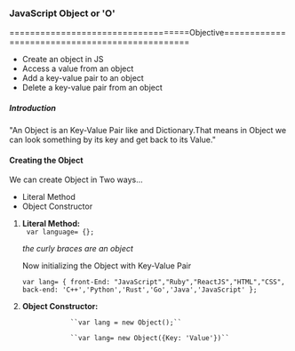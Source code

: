 ### JavaScript Object or 'O'

===================================Objective===============================================


- Create an object in JS
- Access a value from an object
- Add a key-value pair to an object
- Delete a key-value pair from an object


<h5 style="align-items:center"> Introduction </h5>


"An Object is an Key-Value Pair like and Dictionary.That means in Object we can look something by its key and get back to its Value."

<h4> Creating the Object </h4>

We can create Object in Two ways...


 - Literal Method
 - Object Constructor

 1. **Literal Method:**  
                     `` var language= {};``

     _the curly braces are an object_                

    Now initializing the Object with Key-Value Pair
    
    ``var lang= {
    	        front-End: "JavaScript","Ruby","ReactJS","HTML","CSS",
    	        back-end: 'C++','Python','Rust','Go','Java','JavaScript'
    	        };``

 2. **Object Constructor:**

                    ``var lang = new Object();``

                    ``var lang= new Object({Key: 'Value'})``